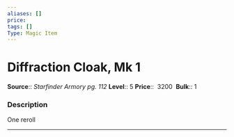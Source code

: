 ```yaml
---
aliases: []
price: 
tags: []
Type: Magic Item
---
```


# Diffraction Cloak, Mk 1

**Source**:: _Starfinder Armory pg. 112_
**Level**:: 5
**Price**::  3200 
**Bulk**:: 1

### Description

One reroll

---
